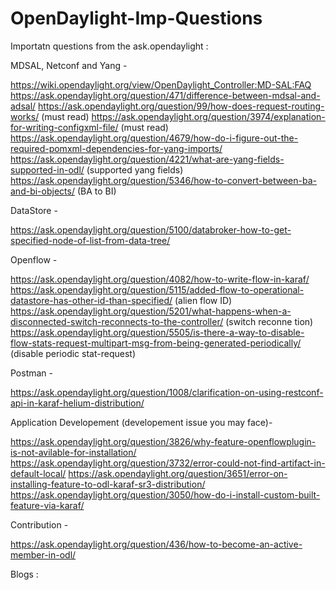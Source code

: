 # OpenDaylight-Imp-Questions

Importatn questions from the ask.opendaylight :

MDSAL, Netconf and Yang - 

https://wiki.opendaylight.org/view/OpenDaylight_Controller:MD-SAL:FAQ
https://ask.opendaylight.org/question/471/difference-between-mdsal-and-adsal/
https://ask.opendaylight.org/question/99/how-does-request-routing-works/  (must read)
https://ask.opendaylight.org/question/3974/explanation-for-writing-configxml-file/ (must read)
https://ask.opendaylight.org/question/4679/how-do-i-figure-out-the-required-pomxml-dependencies-for-yang-imports/
https://ask.opendaylight.org/question/4221/what-are-yang-fields-supported-in-odl/ (supported yang fields)
https://ask.opendaylight.org/question/5346/how-to-convert-between-ba-and-bi-objects/ (BA to BI)

DataStore -

https://ask.opendaylight.org/question/5100/databroker-how-to-get-specified-node-of-list-from-data-tree/

Openflow -

https://ask.opendaylight.org/question/4082/how-to-write-flow-in-karaf/
https://ask.opendaylight.org/question/5115/added-flow-to-operational-datastore-has-other-id-than-specified/ (alien flow ID)
https://ask.opendaylight.org/question/5201/what-happens-when-a-disconnected-switch-reconnects-to-the-controller/ (switch reconne tion)
https://ask.opendaylight.org/question/5505/is-there-a-way-to-disable-flow-stats-request-multipart-msg-from-being-generated-periodically/ (disable periodic stat-request)

Postman -

https://ask.opendaylight.org/question/1008/clarification-on-using-restconf-api-in-karaf-helium-distribution/

Application Developement (developement issue you may face)-

https://ask.opendaylight.org/question/3826/why-feature-openflowplugin-is-not-avilable-for-installation/
https://ask.opendaylight.org/question/3732/error-could-not-find-artifact-in-default-local/
https://ask.opendaylight.org/question/3651/error-on-installing-feature-to-odl-karaf-sr3-distribution/
https://ask.opendaylight.org/question/3050/how-do-i-install-custom-built-feature-via-karaf/

Contribution -

https://ask.opendaylight.org/question/436/how-to-become-an-active-member-in-odl/

Blogs :
